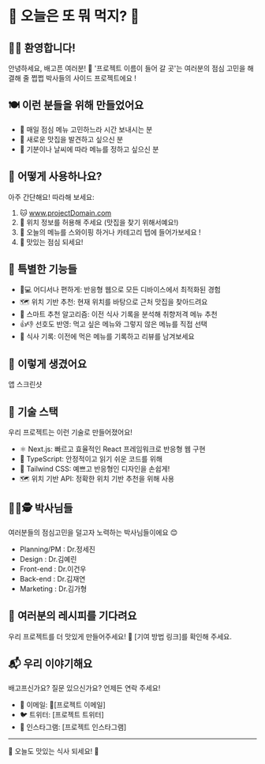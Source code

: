 # 🍱 오늘은 또 뭐 먹지? 🍱

## 🌈✨ 환영합니다! 

안녕하세요, 배고픈 여러분! 🤗
'프로젝트 이름이 들어 갈 곳'는 여러분의 점심 고민을 해결해 줄 쩝쩝 박사들의 사이드 프로젝트에요 !

## 🍽️ 이런 분들을 위해 만들었어요

- 🤔 매일 점심 메뉴 고민하느라 시간 보내시는 분
- 🍛 새로운 맛집을 발견하고 싶으신 분
- 🎲 기분이나 날씨에 따라 메뉴를 정하고 싶으신 분

## 🚀 어떻게 사용하나요?

아주 간단해요! 따라해 보세요:

1. 🐱 www.projectDomain.com
2. 🐶 위치 정보를 허용해 주세요 (맛집을 찾기 위해서예요!)
3. 🐰 오늘의 메뉴를 스와이핑 하거나 카테고리 텝에 들어가보세요 !
4. 🎉 맛있는 점심 되세요!

## 🌟 특별한 기능들

- 📱💻 어디서나 편하게: 반응형 웹으로 모든 디바이스에서 최적화된 경험
- 🗺️ 위치 기반 추천: 현재 위치를 바탕으로 근처 맛집을 찾아드려요
- 🧠 스마트 추천 알고리즘: 이전 식사 기록을 분석해 취향저격 메뉴 추천
- 👍👎 선호도 반영: 먹고 싶은 메뉴와 그렇지 않은 메뉴를 직접 선택
- 📅 식사 기록: 이전에 먹은 메뉴를 기록하고 리뷰를 남겨보세요

## 📸 이렇게 생겼어요

앱 스크린샷

## 🔧 기술 스택
우리 프로젝트는 이런 기술로 만들어졌어요!

- ⚛️  Next.js: 빠르고 효율적인 React 프레임워크로 반응형 웹 구현
- 📘 TypeScript: 안정적이고 읽기 쉬운 코드를 위해
- 🎨 Tailwind CSS: 예쁘고 반응형인 디자인을 손쉽게!
- 🗺️ 위치 기반 API: 정확한 위치 기반 추천을 위해 사용

## 🕵️‍♀️🕵️ 박사님들
여러분들의 점심고민을 덜고자 노력하는 박사님들이에요 😊
- Planning/PM : Dr.정세진
- Design : Dr.김예린
- Front-end : Dr.이건우
- Back-end : Dr.김재연
- Marketing : Dr.김가형


## 🍳 여러분의 레시피를 기다려요

우리 프로젝트를 더 맛있게 만들어주세요! 🤗
[기여 방법 링크]를 확인해 주세요.

## 📬 우리 이야기해요

배고프신가요? 질문 있으신가요? 언제든 연락 주세요!

- 📧 이메일: [프로젝트 이메일]
- 🐦 트위터: [프로젝트 트위터]
- 📸 인스타그램: [프로젝트 인스타그램]



---

🍕 오늘도 맛있는 식사 되세요! 🌮
